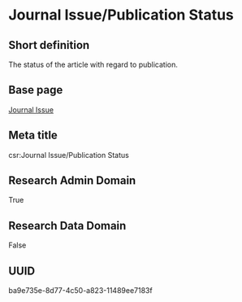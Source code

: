 # Journal Issue/Publication Status
## Short definition
The status of the article with regard to publication.
## Base page
[Journal Issue](https://github.com/EuroCRIS/CASRAI-Dictionairies/blob/main/Objects/Journal%20Issue.md)
## Meta title
csr:Journal Issue/Publication Status
## Research Admin Domain
True
## Research Data Domain
False
## UUID
ba9e735e-8d77-4c50-a823-11489ee7183f

